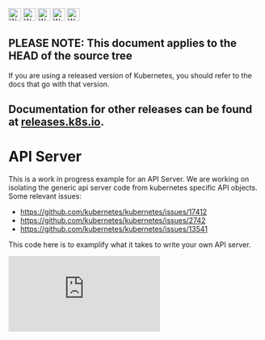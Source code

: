 <!-- BEGIN MUNGE: UNVERSIONED_WARNING -->

<!-- BEGIN STRIP_FOR_RELEASE -->

<img src="http://kubernetes.io/img/warning.png" alt="WARNING"
     width="25" height="25">
<img src="http://kubernetes.io/img/warning.png" alt="WARNING"
     width="25" height="25">
<img src="http://kubernetes.io/img/warning.png" alt="WARNING"
     width="25" height="25">
<img src="http://kubernetes.io/img/warning.png" alt="WARNING"
     width="25" height="25">
<img src="http://kubernetes.io/img/warning.png" alt="WARNING"
     width="25" height="25">

<h2>PLEASE NOTE: This document applies to the HEAD of the source tree</h2>

If you are using a released version of Kubernetes, you should
refer to the docs that go with that version.

Documentation for other releases can be found at
[releases.k8s.io](http://releases.k8s.io).
</strong>
--

<!-- END STRIP_FOR_RELEASE -->

<!-- END MUNGE: UNVERSIONED_WARNING -->

# API Server

This is a work in progress example for an API Server.
We are working on isolating the generic api server code from kubernetes specific
API objects. Some relevant issues:

* https://github.com/kubernetes/kubernetes/issues/17412
* https://github.com/kubernetes/kubernetes/issues/2742
* https://github.com/kubernetes/kubernetes/issues/13541

This code here is to examplify what it takes to write your own API server.


<!-- BEGIN MUNGE: GENERATED_ANALYTICS -->
[![Analytics](https://kubernetes-site.appspot.com/UA-36037335-10/GitHub/examples/apiserver/README.md?pixel)]()
<!-- END MUNGE: GENERATED_ANALYTICS -->
